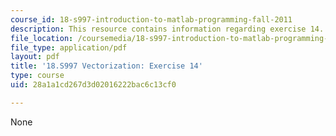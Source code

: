 ```yaml
---
course_id: 18-s997-introduction-to-matlab-programming-fall-2011
description: This resource contains information regarding exercise 14.
file_location: /coursemedia/18-s997-introduction-to-matlab-programming-fall-2011/28a1a1cd267d3d02016222bac6c13cf0_MIT18_S997F11_Exercise_14.pdf
file_type: application/pdf
layout: pdf
title: '18.S997 Vectorization: Exercise 14'
type: course
uid: 28a1a1cd267d3d02016222bac6c13cf0

---
```

None